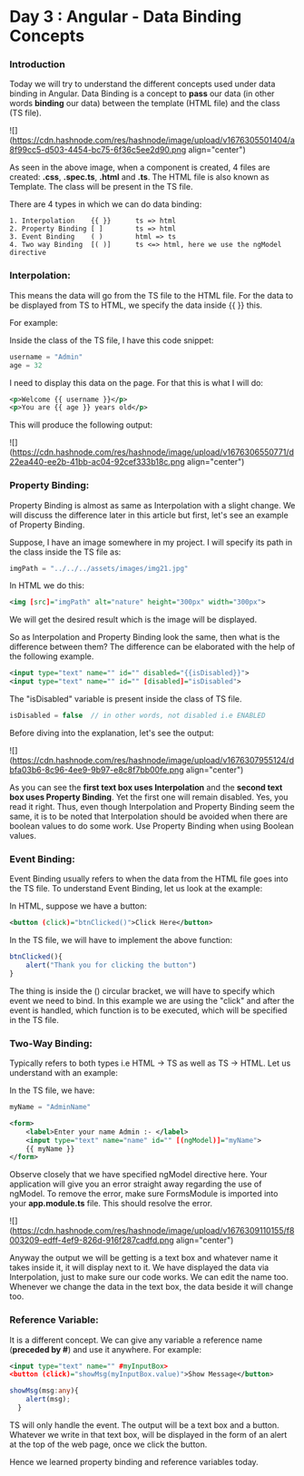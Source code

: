 # Day 3 : Angular - Data Binding Concepts

### Introduction

Today we will try to understand the different concepts used under data binding in Angular. Data Binding is a concept to **pass** our data (in other words **binding** our data) between the template (HTML file) and the class (TS file).

![](https://cdn.hashnode.com/res/hashnode/image/upload/v1676305501404/a8f99cc5-d503-4454-bc75-6f36c5ee2d90.png align="center")

As seen in the above image, when a component is created, 4 files are created: **.css**, **.spec.ts**, **.html** and **.ts**. The HTML file is also known as Template. The class will be present in the TS file.

There are 4 types in which we can do data binding:

```plaintext
1. Interpolation    {{ }}      ts => html
2. Property Binding [ ]        ts => html  
3. Event Binding    ( )        html => ts
4. Two way Binding  [( )]      ts <=> html, here we use the ngModel directive
```

### Interpolation:

This means the data will go from the TS file to the HTML file. For the data to be displayed from TS to HTML, we specify the data inside {{ }} this.

For example:

Inside the class of the TS file, I have this code snippet:

```typescript
username = "Admin"
age = 32
```

I need to display this data on the page. For that this is what I will do:

```xml
<p>Welcome {{ username }}</p>
<p>You are {{ age }} years old</p>
```

This will produce the following output:

![](https://cdn.hashnode.com/res/hashnode/image/upload/v1676306550771/d22ea440-ee2b-41bb-ac04-92cef333b18c.png align="center")

### Property Binding:

Property Binding is almost as same as Interpolation with a slight change. We will discuss the difference later in this article but first, let's see an example of Property Binding.

Suppose, I have an image somewhere in my project. I will specify its path in the class inside the TS file as:

```typescript
imgPath = "../../../assets/images/img21.jpg"
```

In HTML we do this:

```xml
<img [src]="imgPath" alt="nature" height="300px" width="300px">
```

We will get the desired result which is the image will be displayed.

So as Interpolation and Property Binding look the same, then what is the difference between them? The difference can be elaborated with the help of the following example.

```xml
<input type="text" name="" id="" disabled="{{isDisabled}}">
<input type="text" name="" id="" [disabled]="isDisabled">
```

The "isDisabled" variable is present inside the class of TS file.

```typescript
isDisabled = false  // in other words, not disabled i.e ENABLED
```

Before diving into the explanation, let's see the output:

![](https://cdn.hashnode.com/res/hashnode/image/upload/v1676307955124/dbfa03b6-8c96-4ee9-9b97-e8c8f7bb00fe.png align="center")

As you can see the **first text box uses Interpolation** and the **second text box uses Property Binding**. Yet the first one will remain disabled. Yes, you read it right. Thus, even though Interpolation and Property Binding seem the same, it is to be noted that Interpolation should be avoided when there are boolean values to do some work. Use Property Binding when using Boolean values.

### Event Binding:

Event Binding usually refers to when the data from the HTML file goes into the TS file. To understand Event Binding, let us look at the example:

In HTML, suppose we have a button:

```xml
<button (click)="btnClicked()">Click Here</button>
```

In the TS file, we will have to implement the above function:

```typescript
btnClicked(){
    alert("Thank you for clicking the button")
}
```

The thing is inside the () circular bracket, we will have to specify which event we need to bind. In this example we are using the "click" and after the event is handled, which function is to be executed, which will be specified in the TS file.

### Two-Way Binding:

Typically refers to both types i.e HTML -&gt; TS as well as TS -&gt; HTML. Let us understand with an example:

In the TS file, we have:

```typescript
myName = "AdminName"
```

```xml
<form>
    <label>Enter your name Admin :- </label>
    <input type="text" name="name" id="" [(ngModel)]="myName">
    {{ myName }}
</form>
```

Observe closely that we have specified ngModel directive here. Your application will give you an error straight away regarding the use of ngModel. To remove the error, make sure FormsModule is imported into your **app.module.ts** file. This should resolve the error.

![](https://cdn.hashnode.com/res/hashnode/image/upload/v1676309110155/f8003209-edff-4ef9-826d-916f287cadfd.png align="center")

Anyway the output we will be getting is a text box and whatever name it takes inside it, it will display next to it. We have displayed the data via Interpolation, just to make sure our code works. We can edit the name too. Whenever we change the data in the text box, the data beside it will change too.

### Reference Variable:

It is a different concept. We can give any variable a reference name (**preceded by #**) and use it anywhere. For example:

```xml
<input type="text" name="" #myInputBox>
<button (click)="showMsg(myInputBox.value)">Show Message</button>
```

```typescript
showMsg(msg:any){
    alert(msg);
  }
```

TS will only handle the event. The output will be a text box and a button. Whatever we write in that text box, will be displayed in the form of an alert at the top of the web page, once we click the button.

Hence we learned property binding and reference variables today.
